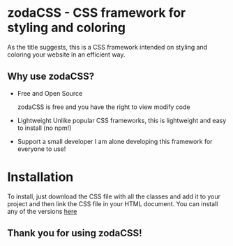 # zodaCSS - CSS framework for styling and coloring 
As the title suggests, this is a CSS framework intended on styling and coloring your website in an efficient way.

## Why use zodaCSS?
* Free and Open Source

  zodaCSS is free and you have the right to view modify code
* Lightweight
    Unlike popular CSS frameworks, this is lightweight and easy to install (no npm!)
* Support a small developer
    I am alone developing this framework for everyone to use!

# Installation
To install, just download the CSS file with all the classes and add it to your project and then link the CSS file in your HTML document.
You can install any of the versions <a href="https://github.com/zodajam/zodaCSS/downloads">here</a>

## Thank you for using zodaCSS!
